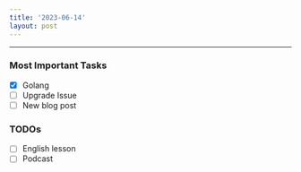 ```yaml
---
title: '2023-06-14'
layout: post
---
```


---

### Most Important Tasks

- [x] Golang
- [ ] Upgrade Issue
- [ ] New blog post

### TODOs

- [ ] English lesson
- [ ] Podcast
